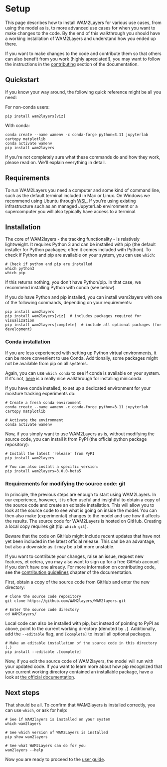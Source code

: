 # Setup

This page describes how to install WAM2Layers for various use cases, from using
the model as is, to more advanced use cases for when you want to make changes to
the code. By the end of this walkthrough you should have a working installation
of WAM2Layers and understand how you ended up there.

If you want to make changes to the code and contribute them so that others can
also benefit from you work (highly apreciated!), you may want to follow the
instructions in the [contributing](./contributing) section of the documentation.

## Quickstart

If you know your way around, the following quick reference might be all you need:

For non-conda users:
```
pip install wam2layers[viz]
```

With conda:
```
conda create --name wamenv -c conda-forge python=3.11 jupyterlab cartopy matplotlib
conda activate wamenv
pip install wam2layers
```

If you're not completely sure what these commands do and how they work, please
read on. We'll explain everything in detail.

## Requirements

To run WAM2Layers you need a computer and some kind of command line, such as the
default terminal included in Mac or Linux. On Windows we recommend using Ubuntu
through [WSL](). If you're using existing infrastructure such as an managed
JupyterLab environment or a supercomputer you will also typically have access to
a terminal.

## Installation

The core of WAM2layers - the tracking functionality - is relatively lightweight.
It requires Python 3 and can be installed with pip (the default installer for
Python packages; often it comes included with Python). To check if Python and
pip are available on your system, you can use `which`:

```
# Check if python and pip are installed
which python3
which pip
```

If this returns nothing, you don't have Python/pip. In that case, we recommend 
installing Python with conda (see below).

If you do have Python and pip installed, you can install wam2layers with one of the 
following commands, depending on your requirements:

```
pip install wam2layers
pip install wam2layers[viz]  # includes packages required for visualization
pip install wam2layers[complete]  # include all optional packages (for development)
```

### Conda installation

If you are less experienced with setting up Python virtual environments,
it can be more convenient to use Conda.
Additionally, some packages might not be available from pip on all systems.

Again, you can use `which conda` to see if conda is available on your system. 
If it's not, [here](https://docs.anaconda.com/free/miniconda/index.html) is a 
really nice walkthrough for installing miniconda.

If you have conda installed, to set up a dedicated environment for your
moisture tracking experiments do:

```
# Create a fresh conda environment
conda create --name wamenv -c conda-forge python=3.11 jupyterlab cartopy matplotlib

# Activate the environment
conda activate wamenv
```

Now, if you simply want to use WAM2Layers as is, without modifying the source code,
you can install it from PyPI (the official python package repository):

```
# Install the latest 'release' from PyPI
pip install wam2layers

# You can also install a specific version:
pip install wam2layers=3.0.0-beta5
```

### Requirements for modifying the source code: git
In principle, the previous steps are enough to start using WAM2Layers.
In our experience, however, it is often useful and insightful to obtain a copy
of the source code and create an editable installation. This will allow you to
look at the source code to see what is going on inside the model. You can then
also make (experimental) changes to the model and see how it affects the
results.
The source code for WAM2Layers is hosted on 
GitHub. Creating a local copy requires git (tip: `which git`).

Beware that the code on GitHub might include recent updates that have
not yet been included in the latest official release. This can be an advantage,
but also a downside as it may be a bit more unstable.

If you want to contribute your changes, raise an issue, request new features, et
cetera, you may also want to sign up for a free GitHub account if you don't have
one already. For more information on contributing code, see the [contribution
guidelines](./contributing) chapter of the documentation.

First, obtain a copy of the source code from GitHub and enter the new directory:

```
# Clone the source code repository
git clone https://github.com/WAM2layers/WAM2layers.git

# Enter the source code directory
cd WAM2layers/
```

Local code can also be installed with pip, but instead of pointing to PyPI as
above, point to the current working directory (denoted by `.`). Additionally,
add the `--editable` flag, and `[complete]` to install all optional packages.

```
# Make an editable installation of the source code in this directory (.)
pip install --editable .[complete]
```

Now, if you edit the source code of WAM2layers, the model will run with your
updated code. If you want to learn more about how pip recognized that your
current working directory contained an installable package, have a look at [the
official
documentation](https://packaging.python.org/en/latest/tutorials/packaging-projects/).

## Next steps

That should be all. To confirm that WAM2layers is installed correctly, you can use `which`, or ask for help:

```
# See if WAM2layers is installed on your system
which wam2layers

# See which version of WAM2Layers is installed
pip show wam2layers

# See what WAM2Layers can do for you
wam2layers --help
```

Now you are ready to proceed to the [user guide](./howtouse).

